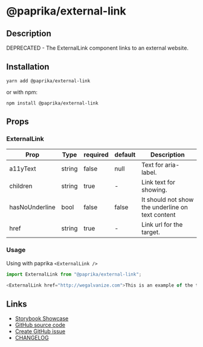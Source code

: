 <!-- start: Autogenerated - do not modify -->

# @paprika/external-link

## Description

DEPRECATED - The ExternalLink component links to an external website.

## Installation

```
yarn add @paprika/external-link
```

or with npm:

```
npm install @paprika/external-link
```

## Props

### ExternalLink

| Prop           | Type   | required | default | Description                                      |
| -------------- | ------ | -------- | ------- | ------------------------------------------------ |
| a11yText       | string | false    | null    | Text for aria-label.                             |
| children       | string | true     | -       | Link text for showing.                           |
| hasNoUnderline | bool   | false    | false   | It should not show the underline on text content |
| href           | string | true     | -       | Link url for the target.                         |

<!-- end: Autogenerated - do not modify -->
<!-- content -->

### Usage

Using with paprika `<ExternalLink />`

```js
import ExternalLink from "@paprika/external-link";

<ExternalLink href="http://wegalvanize.com">This is an example of the text for component</ExternalLink>;
```

<!-- eoContent -->

## Links

- [Storybook Showcase](https://paprika.highbond.com/?path=/story/buttons-externallink--showcase)
- [GitHub source code](https://github.com/acl-services/paprika/tree/master/packages/ExternalLink/src)
- [Create GitHub issue](https://github.com/acl-services/paprika/issues/new?label=[]&title=@paprika/external-link%20[help]:%20your%20short%20description&body=%0A%23%20Help%20wanted%0A%0A%23%23%20Please%20write%20your%20question.%0A*A%20clear%20and%20concise%20description%20of%20what%20the%20question%20is*%0A%0A%23%23%20Additional%20context%0A*Add%20any%20other%20context%20or%20screenshots%20about%20your%20question%20here.*%0A)
- [CHANGELOG](https://github.com/acl-services/paprika/tree/master/packages/ExternalLink/CHANGELOG.md)
